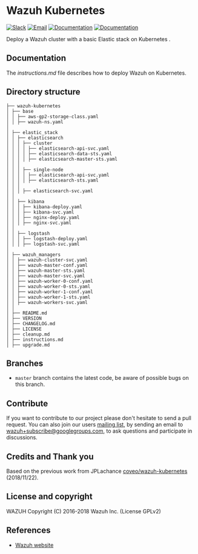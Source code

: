 # Wazuh Kubernetes

[![Slack](https://img.shields.io/badge/slack-join-blue.svg)](https://wazuh.com/community/join-us-on-slack/)
[![Email](https://img.shields.io/badge/email-join-blue.svg)](https://groups.google.com/forum/#!forum/wazuh)
[![Documentation](https://img.shields.io/badge/docs-view-green.svg)](https://documentation.wazuh.com)
[![Documentation](https://img.shields.io/badge/web-view-green.svg)](https://wazuh.com)

Deploy a Wazuh cluster with a basic Elastic stack on Kubernetes .

## Documentation

The *instructions.md* file describes how to deploy Wazuh on Kubernetes.

## Directory structure

    ├── wazuh-kubernetes
    │ ├── base
    │ │ ├── aws-gp2-storage-class.yaml
    │ │ ├── wazuh-ns.yaml
    │
    │ ├── elastic_stack
    │ │ ├── elasticsearch
    │ │ │ ├── cluster
    │ │ │ │ ├── elasticsearch-api-svc.yaml
    │ │ │ │ ├── elasticsearch-data-sts.yaml
    │ │ │ │ ├── elasticsearch-master-sts.yaml
    │ │ │
    │ │ │ ├── single-node
    │ │ │ │ ├── elasticsearch-api-svc.yaml
    │ │ │ │ ├── elasticsearch-sts.yaml
    │ │ │
    │ │ │ ├── elasticsearch-svc.yaml
    │ │
    │ │ ├── kibana
    │ │ │ ├── kibana-deploy.yaml
    │ │ │ ├── kibana-svc.yaml
    │ │ │ ├── nginx-deploy.yaml
    │ │ │ ├── nginx-svc.yaml
    │ │  
    │ │ ├── logstash
    │ │ │ ├── logstash-deploy.yaml
    │ │ │ ├── logstash-svc.yaml
    │
    │ ├── wazuh_managers
    │ │ ├── wazuh-cluster-svc.yaml
    │ │ ├── wazuh-master-conf.yaml
    │ │ ├── wazuh-master-sts.yaml
    │ │ ├── wazuh-master-svc.yaml
    │ │ ├── wazuh-worker-0-conf.yaml
    │ │ ├── wazuh-worker-0-sts.yaml
    │ │ ├── wazuh-worker-1-conf.yaml
    │ │ ├── wazuh-worker-1-sts.yaml
    │ │ ├── wazuh-workers-svc.yaml
    │ │
    │ ├── README.md
    │ ├── VERSION
    │ ├── CHANGELOG.md
    │ ├── LICENSE    
    │ ├── cleanup.md
    │ ├── instructions.md
    │ ├── upgrade.md

## Branches

* `master` branch contains the latest code, be aware of possible bugs on this branch.

## Contribute

If you want to contribute to our project please don't hesitate to send a pull request. You can also join our users [mailing list](https://groups.google.com/d/forum/wazuh), by sending an email to [wazuh+subscribe@googlegroups.com](mailto:wazuh+subscribe@googlegroups.com), to ask questions and participate in discussions.

## Credits and Thank you

Based on the previous work from JPLachance [coveo/wazuh-kubernetes](https://github.com/coveo/wazuh-kubernetes) (2018/11/22).

## License and copyright

WAZUH
Copyright (C) 2016-2018 Wazuh Inc.  (License GPLv2)


## References

* [Wazuh website](http://wazuh.com)
